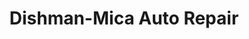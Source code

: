 ---
title: "Dishman-Mica Auto Repair"
url: /spokane-valley/dishman-mica-auto-repair/
shop: car repair
---